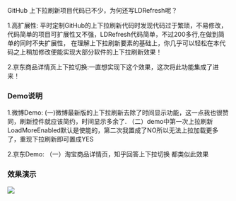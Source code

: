 
GitHub 上下拉刷新项目代码已不少，为何还写LDRefresh呢？

1.高扩展性: 平时定制GitHub的上下拉刷新代码时发现代码过于繁琐，不易修改，代码简单的项目可扩展性又不强，LDRefresh代码简单，不过200多行,在做到简单的同时不失扩展性， 在理解上下拉刷新要素的基础上，你几乎可以轻松在本代码之上稍加修改便能实现大部分软件的上下拉刷新效果！

2.京东商品详情页上下拉切换:一直想实现下这个效果，这次将此功能集成了进来！

### Demo说明

1.微博Demo:
	(一)微博最新版的上下拉刷新去除了时间显示功能，这一点我也很赞同，刷新控件就应该简约，时间显示多余了.
   （二）demo中第一次上拉刷新LoadMoreEnabled默认是使能的，第二次我置成了NO所以无法上拉加载更多了，重现下拉刷新即可置成YES
   
2.京东Demo:
   （一）淘宝商品详情页，知乎回答上下拉切换 都类似此效果
   
### 效果演示

![](https://github.com/sntd/LDRefresh/raw/master/Picture/LDRefresh.gif)

